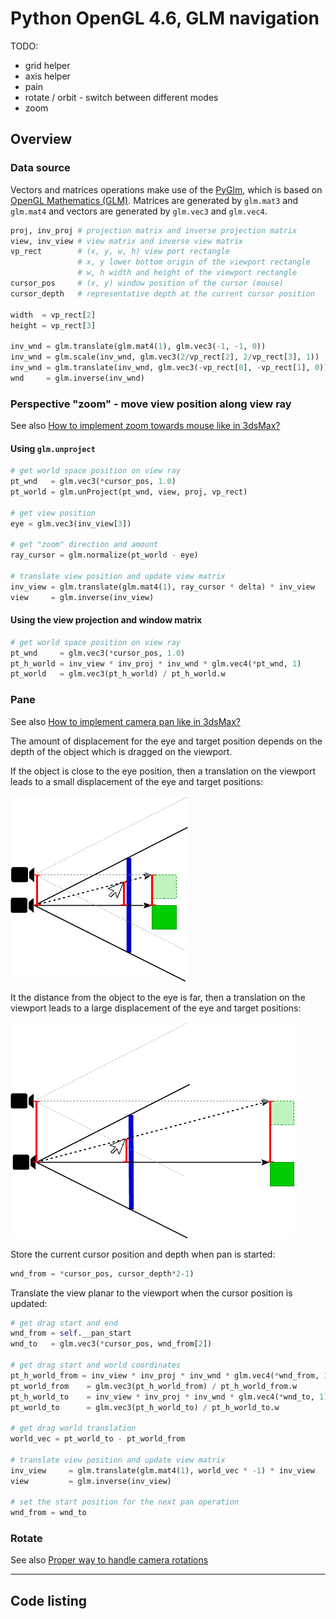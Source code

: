 # Python OpenGL 4.6, GLM navigation

TODO:

- grid helper
- axis helper
- pain
- rotate / orbit - switch between different modes
- zoom

## Overview

### Data source

Vectors and matrices operations make use of the [PyGlm](https://pypi.org/project/PyGLM/), which is based on [OpenGL Mathematics (GLM)](https://glm.g-truc.net/0.9.9/index.html).
Matrices are generated by `glm.mat3` and `glm.mat4` and vectors are generated by `glm.vec3` and `glm.vec4`.  

```py
proj, inv_proj # projection matrix and inverse projection matrix
view, inv_view # view matrix and inverse view matrix
vp_rect        # (x, y, w, h) view port rectangle
               # x, y lower bottom origin of the viewport rectangle
               # w, h width and height of the viewport rectangle
cursor_pos     # (x, y) window position of the cursor (mouse)
cursor_depth   # representative depth at the current cursor position

width  = vp_rect[2]
height = vp_rect[3]

inv_wnd = glm.translate(glm.mat4(1), glm.vec3(-1, -1, 0))
inv_wnd = glm.scale(inv_wnd, glm.vec3(2/vp_rect[2], 2/vp_rect[3], 1))
inv_wnd = glm.translate(inv_wnd, glm.vec3(-vp_rect[0], -vp_rect[1], 0))
wnd     = glm.inverse(inv_wnd)

```

### Perspective "zoom" - move view position along view ray

See also [How to implement zoom towards mouse like in 3dsMax?](https://stackoverflow.com/questions/54057549/how-to-implement-zoom-towards-mouse-like-in-3dsmax/54158650#54158650)

#### Using `glm.unproject`

```py
# get world space position on view ray
pt_wnd   = glm.vec3(*cursor_pos, 1.0)
pt_world = glm.unProject(pt_wnd, view, proj, vp_rect)

# get view position
eye = glm.vec3(inv_view[3])

# get "zoom" direction and amount
ray_cursor = glm.normalize(pt_world - eye)

# translate view position and update view matrix
inv_view = glm.translate(glm.mat4(1), ray_cursor * delta) * inv_view
view     = glm.inverse(inv_view)
```

#### Using the view projection and window matrix

```py
# get world space position on view ray
pt_wnd     = glm.vec3(*cursor_pos, 1.0)
pt_h_world = inv_view * inv_proj * inv_wnd * glm.vec4(*pt_wnd, 1)
pt_world   = glm.vec3(pt_h_world) / pt_h_world.w
```

### Pane

See also [How to implement camera pan like in 3dsMax?](https://stackoverflow.com/questions/53758319/how-to-implement-camera-pan-like-in-3dsmax)  

The amount of displacement for the eye and target position depends on the depth of the object which is dragged on the viewport.

If the object is close to the eye position, then a translation on the viewport leads to a small displacement of the eye and target positions:

![pan near](./../../../documentation/image/pan_near.png)

It the distance from the object to the eye is far, then a translation on the viewport leads to a large displacement of the eye and target positions:

![pan far](./../../../documentation/image/pan_far.png)

Store the current cursor position and depth when pan is started:

```py
wnd_from = *cursor_pos, cursor_depth*2-1)
```

Translate the view planar to the viewport when the cursor position is updated:

```py
# get drag start and end
wnd_from = self.__pan_start
wnd_to   = glm.vec3(*cursor_pos, wnd_from[2])

# get drag start and world coordinates
pt_h_world_from = inv_view * inv_proj * inv_wnd * glm.vec4(*wnd_from, 1)
pt_world_from    = glm.vec3(pt_h_world_from) / pt_h_world_from.w
pt_h_world_to    = inv_view * inv_proj * inv_wnd * glm.vec4(*wnd_to, 1)
pt_world_to      = glm.vec3(pt_h_world_to) / pt_h_world_to.w

# get drag world translation
world_vec = pt_world_to - pt_world_from

# translate view position and update view matrix
inv_view     = glm.translate(glm.mat4(1), world_vec * -1) * inv_view
view         = glm.inverse(inv_view)

# set the start position for the next pan operation
wnd_from = wnd_to
```

### Rotate

See also [Proper way to handle camera rotations](https://stackoverflow.com/questions/54027740/proper-way-to-handle-camera-rotations)  

---

## Code listing